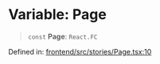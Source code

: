 # Variable: Page

> `const` **Page**: `React.FC`

Defined in: [frontend/src/stories/Page.tsx:10](https://github.com/lsendel/sass/blob/ca8b2b87627589617e0de57047e1f50d53e78078/frontend/src/stories/Page.tsx#L10)
